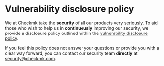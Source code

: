 # Vulnerability disclosure policy

We at Checkmk take the **security** of all our products very seriously. To aid those who wish to
help us in **continuously** improving our security, we provide a disclosure policy outlined within
the [vulnerability disclosure policy](https://checkmk.com/vulnerability-disclosure-policy).

If you feel this policy does not answer your questions or provide you with a clear way forward, you
can contact our security team **directly** at [security@checkmk.com](mailto:security@checkmk.com).